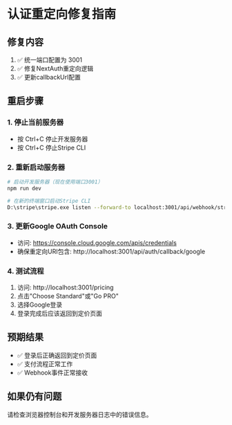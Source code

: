 
# 认证重定向修复指南

## 修复内容
1. ✅ 统一端口配置为 3001
2. ✅ 修复NextAuth重定向逻辑
3. ✅ 更新callbackUrl配置

## 重启步骤

### 1. 停止当前服务器
- 按 Ctrl+C 停止开发服务器
- 按 Ctrl+C 停止Stripe CLI

### 2. 重新启动服务器
```bash
# 启动开发服务器（现在使用端口3001）
npm run dev

# 在新的终端窗口启动Stripe CLI
D:\stripe\stripe.exe listen --forward-to localhost:3001/api/webhook/stripe
```

### 3. 更新Google OAuth Console
- 访问: https://console.cloud.google.com/apis/credentials
- 确保重定向URI包含: http://localhost:3001/api/auth/callback/google

### 4. 测试流程
1. 访问: http://localhost:3001/pricing
2. 点击"Choose Standard"或"Go PRO"
3. 选择Google登录
4. 登录完成后应该返回到定价页面

## 预期结果
- ✅ 登录后正确返回到定价页面
- ✅ 支付流程正常工作
- ✅ Webhook事件正常接收

## 如果仍有问题
请检查浏览器控制台和开发服务器日志中的错误信息。
